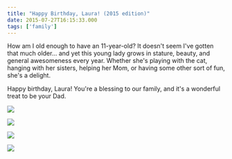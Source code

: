 ```yaml
---
title: "Happy Birthday, Laura! (2015 edition)"
date: 2015-07-27T16:15:33.000
tags: ['family']
---
```


How am I old enough to have an 11-year-old? It doesn't seem I've gotten that much older... and yet this young lady grows in stature, beauty, and general awesomeness every year. Whether she's playing with the cat, hanging with her sisters, helping her Mom, or having some other sort of fun, she's a delight.

Happy birthday, Laura! You're a blessing to our family, and it's a wonderful treat to be your Dad.

![](/images/2015/IMG_1094.jpg)

![](/images/2015/IMG_4779.jpg)

![](/images/2015/IMG_1343.jpg)

![](/images/2015/IMG_9662.jpg)
